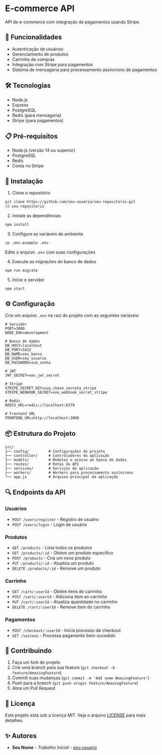 # E-commerce API

API de e-commerce com integração de pagamentos usando Stripe.

## 🚀 Funcionalidades

- Autenticação de usuários
- Gerenciamento de produtos
- Carrinho de compras
- Integração com Stripe para pagamentos
- Sistema de mensageria para processamento assíncrono de pagamentos

## 🛠️ Tecnologias

- Node.js
- Express
- PostgreSQL
- Redis (para mensageria)
- Stripe (para pagamentos)

## 📋 Pré-requisitos

- Node.js (versão 14 ou superior)
- PostgreSQL
- Redis
- Conta no Stripe

## 🔧 Instalação

1. Clone o repositório
```bash
git clone https://github.com/seu-usuario/seu-repositorio.git
cd seu-repositorio
```

2. Instale as dependências
```bash
npm install
```

3. Configure as variáveis de ambiente
```bash
cp .env.example .env
```
Edite o arquivo `.env` com suas configurações

4. Execute as migrações do banco de dados
```bash
npm run migrate
```

5. Inicie o servidor
```bash
npm start
```

## ⚙️ Configuração

Crie um arquivo `.env` na raiz do projeto com as seguintes variáveis:

```env
# Servidor
PORT=3000
NODE_ENV=development

# Banco de dados
DB_HOST=localhost
DB_PORT=5432
DB_NAME=seu_banco
DB_USER=seu_usuario
DB_PASSWORD=sua_senha

# JWT
JWT_SECRET=seu_jwt_secret

# Stripe
STRIPE_SECRET_KEY=sua_chave_secreta_stripe
STRIPE_WEBHOOK_SECRET=seu_webhook_secret_stripe

# Redis
REDIS_URL=redis://localhost:6379

# Frontend URL
FRONTEND_URL=http://localhost:3000
```

## 📦 Estrutura do Projeto

```
src/
├── config/         # Configurações do projeto
├── controller/     # Controladores da aplicação
├── models/         # Modelos e acesso ao banco de dados
├── routes/         # Rotas da API
├── services/       # Serviços da aplicação
├── workers/        # Workers para processamento assíncrono
└── app.js          # Arquivo principal da aplicação
```

## 🔍 Endpoints da API

### Usuários
- `POST /users/register` - Registro de usuário
- `POST /users/login` - Login de usuário

### Produtos
- `GET /products` - Lista todos os produtos
- `GET /products/:id` - Obtém um produto específico
- `POST /products` - Cria um novo produto
- `PUT /products/:id` - Atualiza um produto
- `DELETE /products/:id` - Remove um produto

### Carrinho
- `GET /cart/:userId` - Obtém itens do carrinho
- `POST /cart/:userId` - Adiciona item ao carrinho
- `PUT /cart/:userId` - Atualiza quantidade no carrinho
- `DELETE /cart/:userId` - Remove item do carrinho

### Pagamentos
- `POST /checkout/:userId` - Inicia processo de checkout
- `GET /success` - Processa pagamento bem-sucedido

## 🤝 Contribuindo

1. Faça um fork do projeto
2. Crie uma branch para sua feature (`git checkout -b feature/AmazingFeature`)
3. Commit suas mudanças (`git commit -m 'Add some AmazingFeature'`)
4. Push para a branch (`git push origin feature/AmazingFeature`)
5. Abra um Pull Request

## 📝 Licença

Este projeto está sob a licença MIT. Veja o arquivo [LICENSE](LICENSE) para mais detalhes.

## ✨ Autores

* **Seu Nome** - *Trabalho Inicial* - [seu-usuario](https://github.com/seu-usuario) 